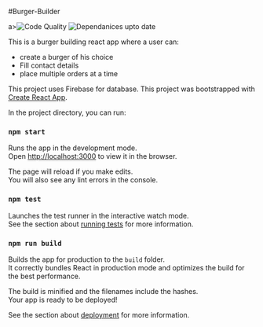 #Burger-Builder

a><img alt="Code Quality" src="https://img.shields.io/badge/code%20quality-A-brightgreen"></a>
<a><img alt="Dependanices upto date" src="https://img.shields.io/david/Aayush-1999/Blogrite?label=dependencies"></a>

This is a burger building react app where a user can:
- create a burger of his choice
- Fill contact details
- place multiple orders at a time

This project uses Firebase for database.
This project was bootstrapped with [Create React App](https://github.com/facebook/create-react-app).

In the project directory, you can run:

### `npm start`

Runs the app in the development mode.<br>
Open [http://localhost:3000](http://localhost:3000) to view it in the browser.

The page will reload if you make edits.<br>
You will also see any lint errors in the console.

### `npm test`

Launches the test runner in the interactive watch mode.<br>
See the section about [running tests](https://facebook.github.io/create-react-app/docs/running-tests) for more information.

### `npm run build`

Builds the app for production to the `build` folder.<br>
It correctly bundles React in production mode and optimizes the build for the best performance.

The build is minified and the filenames include the hashes.<br>
Your app is ready to be deployed!

See the section about [deployment](https://facebook.github.io/create-react-app/docs/deployment) for more information.
